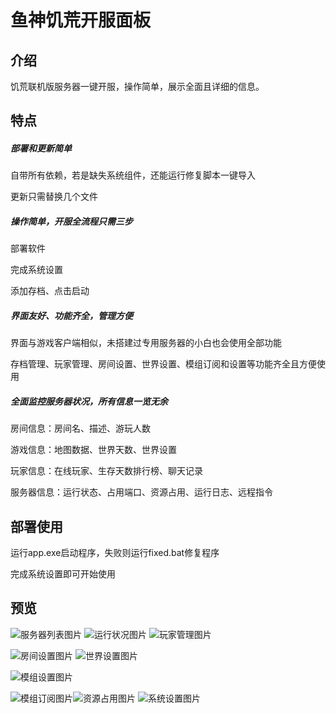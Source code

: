 # 鱼神饥荒开服面板

## 介绍

饥荒联机版服务器一键开服，操作简单，展示全面且详细的信息。

## 特点

##### 部署和更新简单

自带所有依赖，若是缺失系统组件，还能运行修复脚本一键导入

更新只需替换几个文件

##### 操作简单，开服全流程只需三步

部署软件

完成系统设置

添加存档、点击启动

##### 界面友好、功能齐全，管理方便

界面与游戏客户端相似，未搭建过专用服务器的小白也会使用全部功能

存档管理、玩家管理、房间设置、世界设置、模组订阅和设置等功能齐全且方便使用

##### 全面监控服务器状况，所有信息一览无余

房间信息：房间名、描述、游玩人数

游戏信息：地图数据、世界天数、世界设置

玩家信息：在线玩家、生存天数排行榜、聊天记录

服务器信息：运行状态、占用端口、资源占用、运行日志、远程指令



## 部署使用

运行app.exe启动程序，失败则运行fixed.bat修复程序

完成系统设置即可开始使用

## 预览

![服务器列表图片](https://i-blog.csdnimg.cn/direct/3d00f539658a42128fa5b02560f346af.jpeg)
![运行状况图片](https://i-blog.csdnimg.cn/direct/e594248897bb416688fb12e0e5493e04.jpeg)
![玩家管理图片](https://i-blog.csdnimg.cn/direct/632c5f7525f74f66a92c0e41d87d5071.jpeg)

![房间设置图片](https://i-blog.csdnimg.cn/direct/5bd0f67e44384503afb7a0f5269de784.jpeg)
![世界设置图片](https://i-blog.csdnimg.cn/direct/829ef6bcc01d43daabf9f3799f9c2b52.jpeg)

![模组设置图片](https://i-blog.csdnimg.cn/direct/f825b0100f854ea4ab4188f603625019.jpeg)

![模组订阅图片](https://i-blog.csdnimg.cn/direct/18fd3c269ca54b91aaecd629200b5289.jpeg)![资源占用图片](https://i-blog.csdnimg.cn/direct/e73035aee88c40bc9cf9da17b9a84bd5.jpeg)
![系统设置图片](https://i-blog.csdnimg.cn/direct/d436e5c2087247de84073449ebad869b.jpeg)
